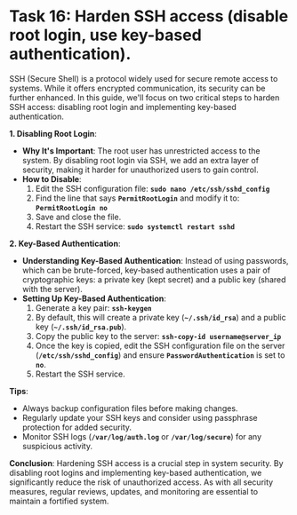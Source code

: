# Task 16: Harden SSH access (disable root login, use key-based authentication).

SSH (Secure Shell) is a protocol widely used for secure remote access to systems. While it offers encrypted communication, its security can be further enhanced. In this guide, we'll focus on two critical steps to harden SSH access: disabling root login and implementing key-based authentication.

**1. Disabling Root Login**:

- **Why It's Important**:
The root user has unrestricted access to the system. By disabling root login via SSH, we add an extra layer of security, making it harder for unauthorized users to gain control.
- **How to Disable**:
    1. Edit the SSH configuration file: **`sudo nano /etc/ssh/sshd_config`**
    2. Find the line that says **`PermitRootLogin`** and modify it to: **`PermitRootLogin no`**
    3. Save and close the file.
    4. Restart the SSH service: **`sudo systemctl restart sshd`**

**2. Key-Based Authentication**:

- **Understanding Key-Based Authentication**:
Instead of using passwords, which can be brute-forced, key-based authentication uses a pair of cryptographic keys: a private key (kept secret) and a public key (shared with the server).
- **Setting Up Key-Based Authentication**:
    1. Generate a key pair: **`ssh-keygen`**
    2. By default, this will create a private key (**`~/.ssh/id_rsa`**) and a public key (**`~/.ssh/id_rsa.pub`**).
    3. Copy the public key to the server: **`ssh-copy-id username@server_ip`**
    4. Once the key is copied, edit the SSH configuration file on the server (**`/etc/ssh/sshd_config`**) and ensure **`PasswordAuthentication`** is set to **`no`**.
    5. Restart the SSH service.

**Tips**:

- Always backup configuration files before making changes.
- Regularly update your SSH keys and consider using passphrase protection for added security.
- Monitor SSH logs (**`/var/log/auth.log`** or **`/var/log/secure`**) for any suspicious activity.

**Conclusion**:
Hardening SSH access is a crucial step in system security. By disabling root logins and implementing key-based authentication, we significantly reduce the risk of unauthorized access. As with all security measures, regular reviews, updates, and monitoring are essential to maintain a fortified system.